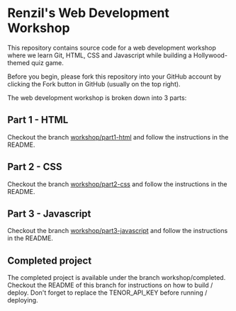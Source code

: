 # Renzil's Web Development Workshop

This repository contains source code for a web development workshop where we learn Git, HTML, CSS and Javascript while building a Hollywood-themed quiz game.

Before you begin, please fork this repository into your GitHub account by clicking the Fork button in GitHub (usually on the top right).

The web development workshop is broken down into 3 parts:

## Part 1 - HTML
Checkout the branch [workshop/part1-html]("https://github.com/renzil/webdev-workshop/tree/workshop/part1-html") and follow the instructions in the README.

## Part 2 - CSS
Checkout the branch [workshop/part2-css]("https://github.com/renzil/webdev-workshop/tree/workshop/part2-css") and follow the instructions in the README.

## Part 3 - Javascript
Checkout the branch [workshop/part3-javascript]("https://github.com/renzil/webdev-workshop/tree/workshop/part3-javascript") and follow the instructions in the README.

## Completed project
The completed project is available under the branch workshop/completed. Checkout the README of this branch for instructions on how to build / deploy. Don't forget to replace the TENOR_API_KEY before running / deploying.
